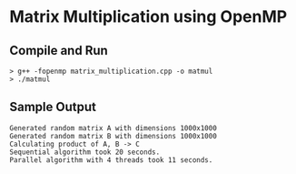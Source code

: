 # Matrix Multiplication using OpenMP
## Compile and Run
```
> g++ -fopenmp matrix_multiplication.cpp -o matmul
> ./matmul
```
## Sample Output
```
Generated random matrix A with dimensions 1000x1000
Generated random matrix B with dimensions 1000x1000
Calculating product of A, B -> C
Sequential algorithm took 20 seconds.
Parallel algorithm with 4 threads took 11 seconds.
```
